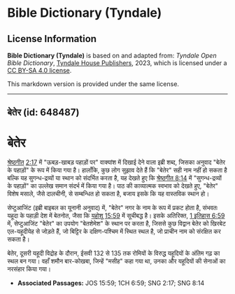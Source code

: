 # Bible Dictionary (Tyndale)

## License Information

**Bible Dictionary (Tyndale)** is based on and adapted from: _Tyndale Open Bible Dictionary_, [Tyndale House Publishers](https://tyndaleopenresources.com/), 2023, which is licensed under a [CC BY-SA 4.0 license](https://creativecommons.org/licenses/by-sa/4.0/legalcode.en).

This markdown version is provided under the same license.



--------------------------------

## बेतेर (id: 648487)

बेतेर
=====

[श्रेष्ठगीत](https://ref.ly/Song8:14) [2:17](https://ref.ly/Song2:17) में "ऊबड़\-खाबड़ पहाड़ों पर" वाक्यांश में दिखाई देने वाला इब्री शब्द, जिसका अनुवाद "बेतेर के पहाड़ों" के रूप में किया गया है। हालाँकि, कुछ लोग सुझाव देते हैं कि "बेतेर" सही नाम नहीं हो सकता है बल्कि यह सुगन्ध\-द्रव्यों या स्थान को संदर्भित करता है, यह देखते हुए कि [श्रेष्ठगीत 8:14](https://ref.ly/Song8:14) में "सुगन्ध\-द्रव्यों के पहाड़ों" का उल्लेख समान संदर्भ में किया गया है। पाठ की काव्यात्मक स्वभाव को देखते हुए, "बेतेर" विशेष मसाले, जैसे दालचीनी, से सम्बन्धित हो सकता है, बजाय इसके कि यह वास्तविक स्थान हो।

सेप्टुआजिंट (इब्री बाइबल का यूनानी अनुवाद) में, "बेतेर" नगर के नाम के रूप में प्रकट होता है, संभवतः यहूदा के पहाड़ी देश में बेतनोत, जैसा कि [यहोशू 15:59](https://ref.ly/Josh15:59) में सूचीबद्ध है। इसके अतिरिक्त, [1 इतिहास 6:59](https://ref.ly/1Chr6:59) में, सेप्टुआजिंट "बेतेर" का उपयोग "बेतशेमेश" के स्थान पर करता है, जिससे कुछ विद्वान बेतेर को खिरबेट एल\-यहूदीयेह से जोड़ते हैं, जो बिट्टिर के दक्षिण\-पश्चिम में स्थित स्थल है, जो प्राचीन नाम को संरक्षित कर सकता है।

बेतेर, दूसरी यहूदी विद्रोह के दौरान, ईसवी 132 से 135 तक रोमियों के विरुद्ध यहूदियों के अंतिम गढ़ का स्थल बन गया। वहाँ शमौन बार\-कोखबा, जिन्हें "मसीह" कहा गया था, उनका और यहूदियों की सेनाओं का नरसंहार किया गया।

* **Associated Passages:** JOS 15:59; 1CH 6:59; SNG 2:17; SNG 8:14

